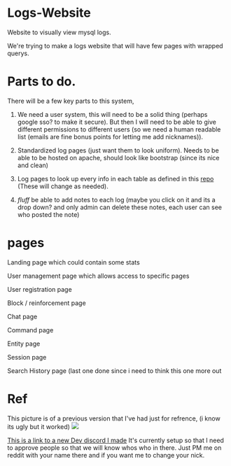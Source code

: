 # Logs-Website
Website to visually view mysql logs.

We're trying to make a logs website that will have few pages with wrapped querys.

# Parts to do.
There will be a few key parts to this system,

1) We need a user system, this will need to be a solid thing (perhaps google sso? to make it secure). But then I will need to be able to give different permissions to different users (so we need a human readable list (emails are fine bonus points for letting me add nicknames)).

2) Standardized log pages (just want them to look uniform). Needs to be able to be hosted on apache, should look like bootstrap (since its nice and clean)

3) Log pages to look up every info in each table as defined in this [repo](https://github.com/CivilizatonExperiment/CivExLogging/tree/master/src/com/civexperiment/CivExLogging/Database/Tables "CivExLogging/Database/Tables/") (These will change as needed).

4) *fluff* be able to add notes to each log (maybe you click on it and its a drop down? and only admin can delete these notes, each user can see who posted the note)

# pages

Landing page which could contain some stats

User management page which allows access to specific pages

User registration page

Block / reinforcement page

Chat page

Command page

Entity page

Session page

Search History page (last one done since i need to think this one more out

# Ref

This picture is of a previous version that I've had just for refrence, (i know its ugly but it worked)
![](http://i.imgur.com/KVY4MD4.png)

[This is a link to a new Dev discord I made](https://discord.gg/rfeZEqM "Instant Invite link") It's currently setup so that I need to approve people so that we will know whos who in there. Just PM me on reddit with your name there and if you want me to change your nick.
